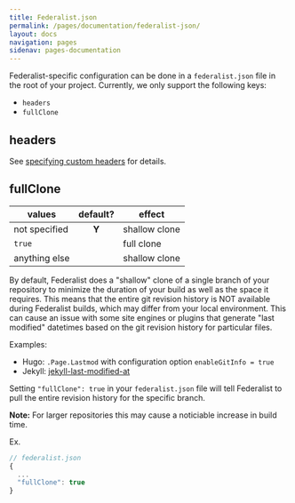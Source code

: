 ```yaml
---
title: Federalist.json
permalink: /pages/documentation/federalist-json/
layout: docs
navigation: pages
sidenav: pages-documentation
---
```


Federalist-specific configuration can be done in a `federalist.json` file in the root of your project. Currently, we only support the following keys:
- `headers`
- `fullClone`

## headers
See [specifying custom headers]({{site.baseurl}}/pages/documentation/custom-headers) for details.

## fullClone

| values | default? | effect |
| ------ |:--------:| ------ |
| not specified | **Y** | shallow clone |
| `true` | | full clone |
| anything else | | shallow clone |


By default, Federalist does a "shallow" clone of a single branch of your repository to minimize the duration of your build as well as the space it requires. This means that the entire git revision history is NOT available during Federalist builds, which may differ from your local environment. This can cause an issue with some site engines or plugins that generate "last modified" datetimes based on the git revision history for particular files.

Examples:
- Hugo: `.Page.Lastmod` with configuration option `enableGitInfo = true`
- Jekyll: [jekyll-last-modified-at](https://github.com/gjtorikian/jekyll-last-modified-at)

Setting `"fullClone": true` in your `federalist.json` file will tell Federalist to pull the entire revision history for the specific branch.

**Note:** For larger repositories this may cause a noticiable increase in build time.

Ex.
```js
// federalist.json
{
  ...
  "fullClone": true
}
```
